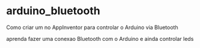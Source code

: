 arduino_bluetooth
=================

Como criar um no AppInventor para controlar o Arduino via Bluetooth

aprenda fazer uma conexao Bluetooth com o Arduino e ainda controlar leds
